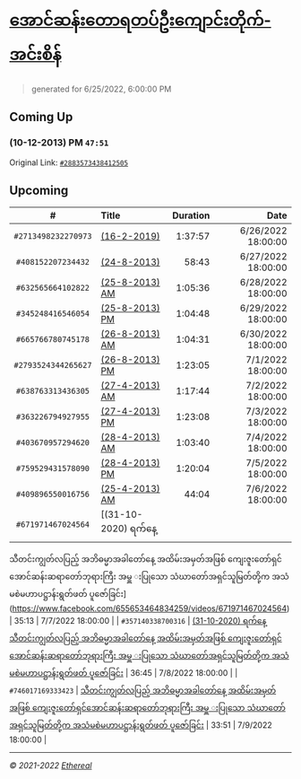 # [အောင်ဆန်းတောရတပ်ဦးကျောင်းတိုက်-အင်းစိန်](https://www.facebook.com/655653464834259)

> generated for 6/25/2022, 6:00:00 PM

## Coming Up

### (10-12-2013) PM `47:51`

Original Link: [`#2883573438412505`](https://www.facebook.com/655653464834259/videos/2883573438412505)

## Upcoming

| # | Title | Duration | Date |
|:-----:|:------|---------:|-------------:|
| `#2713498232270973` | [(16-2-2019)](https://www.facebook.com/655653464834259/videos/2713498232270973) | 1:37:57 | 6/26/2022 18:00:00 |
| `#408152207234432` | [(24-8-2013)](https://www.facebook.com/655653464834259/videos/408152207234432) | 58:43 | 6/27/2022 18:00:00 |
| `#632565664102822` | [(25-8-2013) AM](https://www.facebook.com/655653464834259/videos/632565664102822) | 1:05:36 | 6/28/2022 18:00:00 |
| `#345248416546054` | [(25-8-2013) PM](https://www.facebook.com/655653464834259/videos/345248416546054) | 1:04:48 | 6/29/2022 18:00:00 |
| `#665766780745178` | [(26-8-2013) AM](https://www.facebook.com/655653464834259/videos/665766780745178) | 1:04:31 | 6/30/2022 18:00:00 |
| `#2793524344265627` | [(26-8-2013) PM](https://www.facebook.com/655653464834259/videos/2793524344265627) | 1:23:05 | 7/1/2022 18:00:00 |
| `#638763313436305` | [(27-4-2013) AM](https://www.facebook.com/655653464834259/videos/638763313436305) | 1:17:44 | 7/2/2022 18:00:00 |
| `#363226794927955` | [(27-4-2013) PM](https://www.facebook.com/655653464834259/videos/363226794927955) | 1:23:08 | 7/3/2022 18:00:00 |
| `#403670957294620` | [(28-4-2013) AM](https://www.facebook.com/655653464834259/videos/403670957294620) | 1:03:40 | 7/4/2022 18:00:00 |
| `#759529431578090` | [(28-4-2013) PM](https://www.facebook.com/655653464834259/videos/759529431578090) | 1:20:04 | 7/5/2022 18:00:00 |
| `#409896550016756` | [(25-4-2013) AM](https://www.facebook.com/655653464834259/videos/409896550016756) | 44:04 | 7/6/2022 18:00:00 |
| `#671971467024564` | [(31-10-2020) ရက်နေ့
သီတင်းကျွတ်လပြည့် 
အဘိဓမ္မာအခါတော်နေ့ အထိမ်းအမှတ်အဖြစ်
ကျေးဇူးတော်ရှင်အောင်ဆန်းဆရာတော်ဘုရားကြီး
အမှူ းပြုသော သံဃာတော်အရှင်သူမြတ်တို့က
အသံမစဲမဟာပဋ္ဌာန်းရွတ်ဖတ် ပူဇော်ခြင်း](https://www.facebook.com/655653464834259/videos/671971467024564) | 35:13 | 7/7/2022 18:00:00 |
| `#357140338700316` | [(31-10-2020) ရက်နေ့
သီတင်းကျွတ်လပြည့် 
အဘိဓမ္မာအခါတော်နေ့ အထိမ်းအမှတ်အဖြစ်
ကျေးဇူးတော်ရှင်အောင်ဆန်းဆရာတော်ဘုရားကြီး
အမှူ းပြုသော သံဃာတော်အရှင်သူမြတ်တို့က
အသံမစဲမဟာပဋ္ဌာန်းရွတ်ဖတ် ပူဇော်ခြင်း](https://www.facebook.com/655653464834259/videos/357140338700316) | 36:45 | 7/8/2022 18:00:00 |
| `#746017169333423` | [သီတင်းကျွတ်လပြည့် 
အဘိဓမ္မာအခါတော်နေ့ အထိမ်းအမှတ်အဖြစ်
ကျေးဇူးတော်ရှင်အောင်ဆန်းဆရာတော်ဘုရားကြီး
အမှူ းပြုသော သံဃာတော်အရှင်သူမြတ်တို့က
အသံမစဲမဟာပဋ္ဌာန်းရွတ်ဖတ် ပူဇော်ခြင်း](https://www.facebook.com/655653464834259/videos/746017169333423) | 33:51 | 7/9/2022 18:00:00 |

---

_&copy; 2021-2022 [Ethereal](https://github.com/etherealtech)_